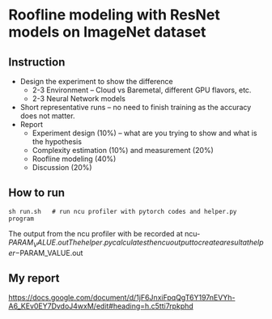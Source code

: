 # Roofline modeling with ResNet models on ImageNet dataset

## Instruction
* Design the experiment to show the difference
    * 2-3 Environment – Cloud vs Baremetal, different GPU flavors, etc.
    * 2-3 Neural Network models
* Short representative runs – no need to finish training as the accuracy does not matter.
* Report
    * Experiment design (10%) – what are you trying to show and what is the hypothesis
    * Complexity estimation (10%) and measurement (20%)
    * Roofline modeling (40%)
    * Discussion (20%)

## How to run
```
sh run.sh   # run ncu profiler with pytorch codes and helper.py program
```
The output from the ncu profiler with be recorded at ncu-$PARAM_VALUE.out
The helper.py calculates the ncu output to create a result at helper-$PARAM_VALUE.out

## My report
https://docs.google.com/document/d/1jF6JnxiFpqQgT6Y197nEVYh-A6_KEv0EY7DvdoJ4wxM/edit#heading=h.c5tti7rpkphd
